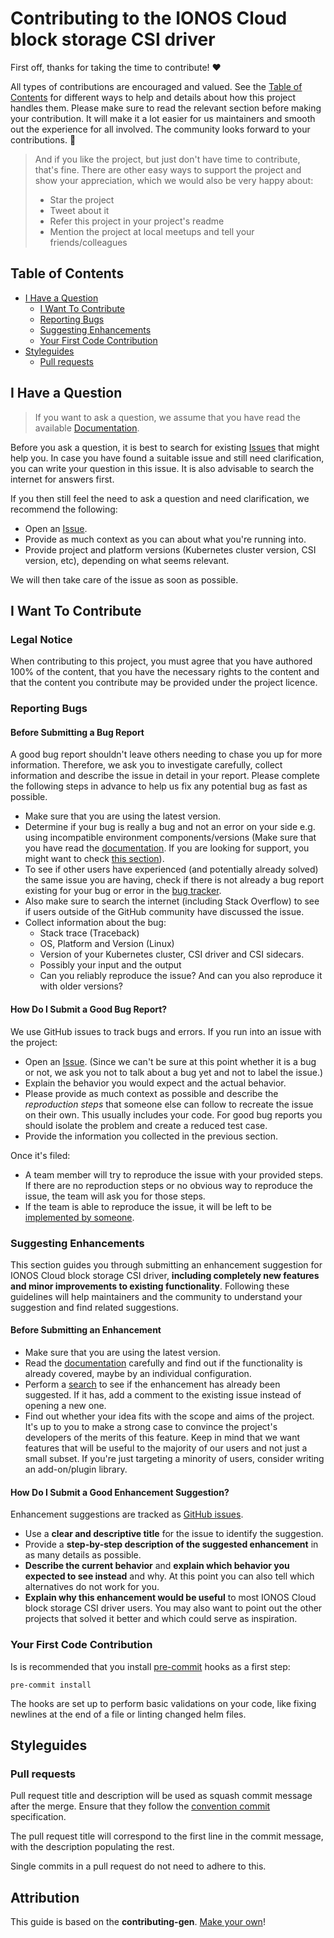 # Contributing to the IONOS Cloud block storage CSI driver

First off, thanks for taking the time to contribute! ❤️

All types of contributions are encouraged and valued. See the [Table of Contents](#table-of-contents) for different ways
to help and details about how this project handles them. Please make sure to read the relevant section before making
your contribution. It will make it a lot easier for us maintainers and smooth out the experience for all involved. The
community looks forward to your contributions. 🎉

> And if you like the project, but just don't have time to contribute, that's fine. There are other easy ways to support
> the project and show your appreciation, which we would also be very happy about:
> - Star the project
> - Tweet about it
> - Refer this project in your project's readme
> - Mention the project at local meetups and tell your friends/colleagues

## Table of Contents

- [I Have a Question](#i-have-a-question)
  - [I Want To Contribute](#i-want-to-contribute)
  - [Reporting Bugs](#reporting-bugs)
  - [Suggesting Enhancements](#suggesting-enhancements)
  - [Your First Code Contribution](#your-first-code-contribution)
- [Styleguides](#styleguides)
  - [Pull requests](#pull-requests)


## I Have a Question

> If you want to ask a question, we assume that you have read the available
> [Documentation](https://github.com/ionos-cloud/ionoscloud-blockstorage-csi-driver/blob/main/README.md).

Before you ask a question, it is best to search for existing
[Issues](https://github.com/ionos-cloud/ionoscloud-blockstorage-csi-driver/issues) that might help you. In case you have
found a suitable issue and still need clarification, you can write your question in this issue. It is also advisable to
search the internet for answers first.

If you then still feel the need to ask a question and need clarification, we recommend the following:

- Open an [Issue](https://github.com/ionos-cloud/ionoscloud-blockstorage-csi-driver/issues/new).
- Provide as much context as you can about what you're running into.
- Provide project and platform versions (Kubernetes cluster version, CSI version, etc), depending on what seems
  relevant.

We will then take care of the issue as soon as possible.

## I Want To Contribute

### Legal Notice
When contributing to this project, you must agree that you have authored 100% of the content, that you have the
necessary rights to the content and that the content you contribute may be provided under the project licence.

### Reporting Bugs

#### Before Submitting a Bug Report

A good bug report shouldn't leave others needing to chase you up for more information. Therefore, we ask you to
investigate carefully, collect information and describe the issue in detail in your report. Please complete the
following steps in advance to help us fix any potential bug as fast as possible.

- Make sure that you are using the latest version.
- Determine if your bug is really a bug and not an error on your side e.g. using incompatible environment
  components/versions (Make sure that you have read the
  [documentation](https://github.com/ionos-cloud/ionoscloud-blockstorage-csi-driver/blob/main/README.md).
  If you are looking for support, you might want to check [this section](#i-have-a-question)).
- To see if other users have experienced (and potentially already solved) the same issue you are having, check if there
  is not already a bug report existing for your bug or error in the
  [bug tracker](https://github.com/ionos-cloud/ionoscloud-blockstorage-csi-driver/issues?q=label%3Abug).
- Also make sure to search the internet (including Stack Overflow) to see if users outside of the GitHub community have discussed the issue.
- Collect information about the bug:
  - Stack trace (Traceback)
  - OS, Platform and Version (Linux)
  - Version of your Kubernetes cluster, CSI driver and CSI sidecars.
  - Possibly your input and the output
  - Can you reliably reproduce the issue? And can you also reproduce it with older versions?

#### How Do I Submit a Good Bug Report?

We use GitHub issues to track bugs and errors. If you run into an issue with the project:

- Open an [Issue](https://github.com/ionos-cloud/ionoscloud-blockstorage-csi-driver/issues/new). (Since we can't be sure
  at this point whether it is a bug or not, we ask you not to talk about a bug yet and not to label the issue.)
- Explain the behavior you would expect and the actual behavior.
- Please provide as much context as possible and describe the *reproduction steps* that someone else can follow to
  recreate the issue on their own. This usually includes your code. For good bug reports you should isolate the problem
  and create a reduced test case.
- Provide the information you collected in the previous section.

Once it's filed:

- A team member will try to reproduce the issue with your provided steps. If there are no reproduction steps or no
  obvious way to reproduce the issue, the team will ask you for those steps.
- If the team is able to reproduce the issue, it will be left to be
  [implemented by someone](#your-first-code-contribution).

### Suggesting Enhancements

This section guides you through submitting an enhancement suggestion for IONOS Cloud block storage CSI driver,
**including completely new features and minor improvements to existing functionality**. Following these guidelines will
help maintainers and the community to understand your suggestion and find related suggestions.

#### Before Submitting an Enhancement

- Make sure that you are using the latest version.
- Read the [documentation](https://github.com/ionos-cloud/ionoscloud-blockstorage-csi-driver/blob/main/README.md)
  carefully and find out if the functionality is already covered, maybe by an individual configuration.
- Perform a [search](https://github.com/ionos-cloud/ionoscloud-blockstorage-csi-driver/issues) to see if the enhancement
  has already been suggested. If it has, add a comment to the existing issue instead of opening a new one.
- Find out whether your idea fits with the scope and aims of the project. It's up to you to make a strong case to
  convince the project's developers of the merits of this feature. Keep in mind that we want features that will be
  useful to the majority of our users and not just a small subset. If you're just targeting a minority of users,
  consider writing an add-on/plugin library.

#### How Do I Submit a Good Enhancement Suggestion?

Enhancement suggestions are tracked as
[GitHub issues](https://github.com/ionos-cloud/ionoscloud-blockstorage-csi-driver/issues).

- Use a **clear and descriptive title** for the issue to identify the suggestion.
- Provide a **step-by-step description of the suggested enhancement** in as many details as possible.
- **Describe the current behavior** and **explain which behavior you expected to see instead** and why. At this point
  you can also tell which alternatives do not work for you.
- **Explain why this enhancement would be useful** to most IONOS Cloud block storage CSI driver users. You may also want
  to point out the other projects that solved it better and which could serve as inspiration.

### Your First Code Contribution

Is is recommended that you install [pre-commit](https://pre-commit.com/) hooks as a first step:

```
pre-commit install
```

The hooks are set up to perform basic validations on your code, like fixing newlines at the end of a file or linting
changed helm files.

## Styleguides

### Pull requests

Pull request title and description will be used as squash commit message after the merge.
Ensure that they follow the [convention commit](https://www.conventionalcommits.org/en/v1.0.0/) specification.

The pull request title will correspond to the first line in the commit message, with the description populating the
rest.

Single commits in a pull request do not need to adhere to this.

## Attribution
This guide is based on the **contributing-gen**. [Make your own](https://github.com/bttger/contributing-gen)!
